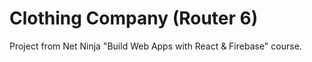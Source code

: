 # Clothing Company (Router 6)

Project from Net Ninja "Build Web Apps with React & Firebase" course.
